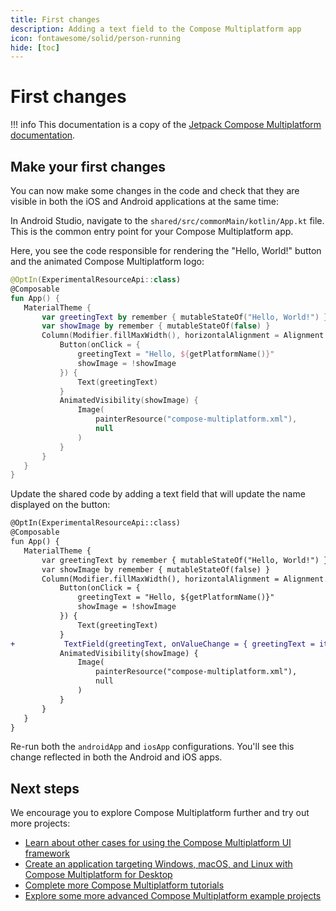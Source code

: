 ```yaml
---
title: First changes
description: Adding a text field to the Compose Multiplatform app
icon: fontawesome/solid/person-running
hide: [toc]
---
```


# First changes

!!! info
    This documentation is a copy of the [Jetpack Compose Multiplatform documentation][officialDoc].

[officialDoc]: https://github.com/JetBrains/compose-multiplatform-ios-android-template/#readme


## Make your first changes

You can now make some changes in the code and check that they are visible in both the iOS and Android applications at the same time:

In Android Studio, navigate to the `shared/src/commonMain/kotlin/App.kt` file. This is the common entry point for your Compose Multiplatform app.

Here, you see the code responsible for rendering the "Hello, World!" button and the animated Compose Multiplatform logo:

```kotlin
@OptIn(ExperimentalResourceApi::class)
@Composable
fun App() {
   MaterialTheme {
       var greetingText by remember { mutableStateOf("Hello, World!") }
       var showImage by remember { mutableStateOf(false) }
       Column(Modifier.fillMaxWidth(), horizontalAlignment = Alignment.CenterHorizontally) {
           Button(onClick = {
               greetingText = "Hello, ${getPlatformName()}"
               showImage = !showImage
           }) {
               Text(greetingText)
           }
           AnimatedVisibility(showImage) {
               Image(
                   painterResource("compose-multiplatform.xml"),
                   null
               )
           }
       }
   }
}
```

Update the shared code by adding a text field that will update the name displayed on the button:

```diff
@OptIn(ExperimentalResourceApi::class)
@Composable
fun App() {
   MaterialTheme {
       var greetingText by remember { mutableStateOf("Hello, World!") }
       var showImage by remember { mutableStateOf(false) }
       Column(Modifier.fillMaxWidth(), horizontalAlignment = Alignment.CenterHorizontally) {
           Button(onClick = {
               greetingText = "Hello, ${getPlatformName()}"
               showImage = !showImage
           }) {
               Text(greetingText)
           }
+           TextField(greetingText, onValueChange = { greetingText = it })
           AnimatedVisibility(showImage) {
               Image(
                   painterResource("compose-multiplatform.xml"),
                   null
               )
           }
       }
   }
}
```

Re-run both the `androidApp` and `iosApp` configurations. You'll see this change reflected in both the Android and iOS apps.

## Next steps

We encourage you to explore Compose Multiplatform further and try out more projects:

* [Learn about other cases for using the Compose Multiplatform UI framework](https://github.com/JetBrains/compose-multiplatform#readme)
* [Create an application targeting Windows, macOS, and Linux with Compose Multiplatform for Desktop](https://github.com/JetBrains/compose-multiplatform-desktop-template#readme)
* [Complete more Compose Multiplatform tutorials](https://github.com/JetBrains/compose-multiplatform/blob/master/tutorials/README.md)
* [Explore some more advanced Compose Multiplatform example projects](https://github.com/JetBrains/compose-multiplatform/blob/master/examples/README.md)

